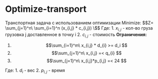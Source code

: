 # Optimize-transport
Транспортная задача c использованием оптимизации
Minimize: $$Z= \sum_{j=1}^n\ \sum_{i=1}^n (x_{i,j} * c_{i,j}) \$$
Где:
    1. $x_{i,j}$ - кол-во груза грузовка j доставленное в точку i 
    2. $c_{i,j}$ - стоимость
**Ограничения:**
1) $$\sum_{i=1}^m\ x_{i,j} * d_{i} >= d_i $$
2) $$\sum_{j=1}^n\ x_{i,j}  =< q_{i} $$
3) $$\sum_{j=1}^n\ x_{i,j}*p_{i,j}  =< 24 $$

Где:
    1. $d_{i}$ - вес
    2. $p_{i,j}$ - время
    
